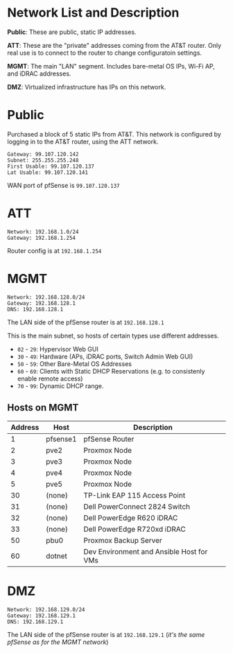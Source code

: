 # Network List and Description
**Public**: These are public, static IP addresses.

**ATT**: These are the "private" addresses coming from the AT&T router. Only real use is to connect to the router to change configuratoin settings.

**MGMT**: The main "LAN" segment. Includes bare-metal OS IPs, Wi-Fi AP, and iDRAC addresses.

**DMZ**: Virtualized infrastructure has IPs on this network.

# Public
Purchased a block of 5 static IPs from AT&T. This network is configured by logging in to the AT&T router, using the ATT network.
```
Gateway: 99.107.120.142
Subnet: 255.255.255.248
First Usable: 99.107.120.137
Lat Usable: 99.107.120.141
```
WAN port of pfSense is `99.107.120.137`

# ATT
```
Network: 192.168.1.0/24
Gateway: 192.168.1.254
```
Router config is at `192.168.1.254`

# MGMT
```
Network: 192.168.128.0/24
Gateway: 192.168.128.1
DNS: 192.168.128.1
```
The LAN side of the pfSense router is at `192.168.128.1`

This is the main subnet, so hosts of certain types use different addresses.
- `02` - `29`: Hypervisor Web GUI
- `30` - `49`: Hardware (APs, iDRAC ports, Switch Admin Web GUI)
- `50` - `59`: Other Bare-Metal OS Addresses
- `60` - `69`: Clients with Static DHCP Reservations (e.g. to consistenly enable remote access)
- `70` - `99`: Dynamic DHCP range.

## Hosts on MGMT

|Address|Host|Description|
|---|---|---|
|1|pfsense1|pfSense Router|
|2|pve2|Proxmox Node|
|3|pve3|Proxmox Node|
|4|pve4|Proxmox Node|
|5|pve5|Proxmox Node|
|30|(none)|TP-Link EAP 115 Access Point|
|31|(none)|Dell PowerConnect 2824 Switch|
|32|(none)|Dell PowerEdge R620 iDRAC|
|33|(none)|Dell PowerEdge R720xd iDRAC|
|50|pbu0|Proxmox Backup Server|
|60|dotnet|Dev Environment and Ansible Host for VMs|

# DMZ
```
Network: 192.168.129.0/24
Gateway: 192.168.129.1
DNS: 192.168.129.1
```
The LAN side of the pfSense router is at `192.168.129.1` (_it's the same pfSense as for the MGMT network_)
